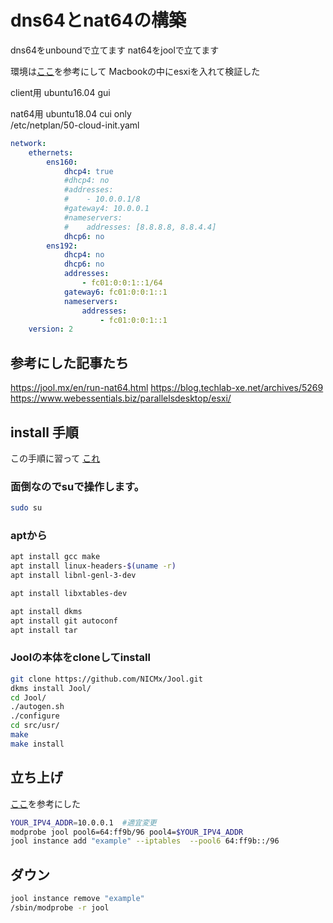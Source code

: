 # dns64とnat64の構築
dns64をunboundで立てます
nat64をjoolで立てます

環境は[ここ](https://www.webessentials.biz/parallelsdesktop/esxi/)を参考にして
Macbookの中にesxiを入れて検証した

client用 ubuntu16.04 gui

nat64用 ubuntu18.04 cui only  
/etc/netplan/50-cloud-init.yaml
```yaml:/etc/netplan/50-cloud-init.yaml
network:
    ethernets:
        ens160:
            dhcp4: true
            #dhcp4: no
            #addresses: 
            #    - 10.0.0.1/8
            #gateway4: 10.0.0.1
            #nameservers:
            #    addresses: [8.8.8.8, 8.8.4.4]
            dhcp6: no
        ens192:
            dhcp4: no
            dhcp6: no
            addresses: 
                - fc01:0:0:1::1/64
            gateway6: fc01:0:0:1::1
            nameservers: 
                addresses: 
                    - fc01:0:0:1::1
    version: 2
```


## 参考にした記事たち
https://jool.mx/en/run-nat64.html
https://blog.techlab-xe.net/archives/5269
https://www.webessentials.biz/parallelsdesktop/esxi/

## install 手順
この手順に習って
[これ](https://jool.mx/en/install.html)


### 面倒なのでsuで操作します。
```bash
sudo su
```

### aptから
```bash
apt install gcc make
apt install linux-headers-$(uname -r)
apt install libnl-genl-3-dev

apt install libxtables-dev

apt install dkms
apt install git autoconf
apt install tar
```
### Joolの本体をcloneしてinstall
```bash
git clone https://github.com/NICMx/Jool.git
dkms install Jool/
cd Jool/
./autogen.sh
./configure
cd src/usr/
make
make install
```

## 立ち上げ

[ここ](https://jool.mx/en/run-nat64.html)を参考にした

```bash
YOUR_IPV4_ADDR=10.0.0.1  #適宜変更
modprobe jool pool6=64:ff9b/96 pool4=$YOUR_IPV4_ADDR
jool instance add "example" --iptables  --pool6 64:ff9b::/96
```

## ダウン
```bash
jool instance remove "example"
/sbin/modprobe -r jool
```
